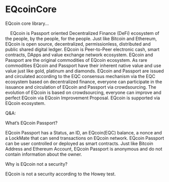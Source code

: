 # EQcoinCore
EQcoin core library...
<p>
&nbsp;&nbsp;&nbsp;&nbsp;EQcoin is Passport oriented Decentralized Finance (DeFi) ecosystem of the people, by the people, for the people. Just like Bitcoin and Ethereum, EQcoin is open source, decentralized, permissionless, distributed and public shared digital ledger. EQcoin is Peer-to-Peer electronic cash, smart contracts, DApps and value exchange network ecosystem. EQcoin and Passport are the original commodities of EQcoin ecosystem. As rare commodities EQcoin and Passport have their inherent native value and use value  just like gold, platinum and diamonds. EQcoin and Passport are issued and circulated according to the EQC consensus mechanism via the EQC ecosystem based on decentralized finance, everyone can participate in the issuance and circulation of EQcoin and Passport via crowdsourcing. The evolution of EQcoin is based on crowdsourcing, everyone can improve and perfect EQcoin via EQcoin Improvement Proposal. EQcoin is supported via EQcoin ecosystem.
<p>
Q&A:
<p>
What’s EQcoin Passport?
<p>
EQcoin Passport has a Status, an ID, an EQcoin(EQC) balance, a nonce and a LockMate that can send transactions on EQcoin network. EQcoin Passport can be user controlled or deployed as smart contracts.
Just like Bitcoin Address and Ethereum Account, EQcoin Passport is anonymous and do not contain information about the owner. 
<p>
Why is EQcoin not a security?
<p>
EQcoin is not a security according to the Howey test.
<p>